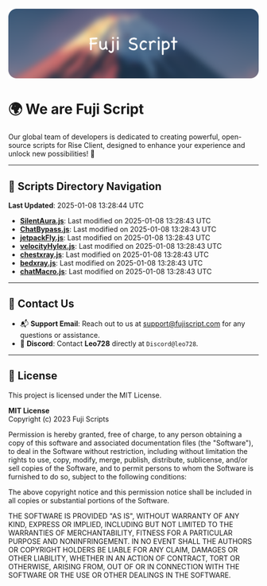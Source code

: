 ![Banner](.github/b.webp)

# 🌍 **We are Fuji Script**

Our global team of developers is dedicated to creating powerful, open-source scripts for Rise Client, designed to enhance your experience and unlock new possibilities! 🌟

---
<!-- SCRIPTS_NAVIGATION_START -->
## 📂 **Scripts Directory Navigation**

**Last Updated**: 2025-01-08 13:28:44 UTC

- **[SilentAura.js](scripts/SilentAura.js)**: Last modified on 2025-01-08 13:28:43 UTC
- **[ChatBypass.js](scripts/ChatBypass.js)**: Last modified on 2025-01-08 13:28:43 UTC
- **[jetpackFly.js](scripts/jetpackFly.js)**: Last modified on 2025-01-08 13:28:43 UTC
- **[velocityHylex.js](scripts/velocityHylex.js)**: Last modified on 2025-01-08 13:28:43 UTC
- **[chestxray.js](scripts/chestxray.js)**: Last modified on 2025-01-08 13:28:43 UTC
- **[bedxray.js](scripts/bedxray.js)**: Last modified on 2025-01-08 13:28:43 UTC
- **[chatMacro.js](scripts/chatMacro.js)**: Last modified on 2025-01-08 13:28:43 UTC

<!-- SCRIPTS_NAVIGATION_END -->

---

## 💬 **Contact Us**  
- 📬 **Support Email**: Reach out to us at [support@fujiscript.com](mailto:support@fujiscript.com) for any questions or assistance.  
- 💬 **Discord**: Contact **Leo728** directly at `Discord@leo728`.

---

## 📜 **License**

This project is licensed under the MIT License.  

**MIT License**  
Copyright (c) 2023 Fuji Scripts  

Permission is hereby granted, free of charge, to any person obtaining a copy of this software and associated documentation files (the "Software"), to deal in the Software without restriction, including without limitation the rights to use, copy, modify, merge, publish, distribute, sublicense, and/or sell copies of the Software, and to permit persons to whom the Software is furnished to do so, subject to the following conditions:  

The above copyright notice and this permission notice shall be included in all copies or substantial portions of the Software.  

THE SOFTWARE IS PROVIDED "AS IS", WITHOUT WARRANTY OF ANY KIND, EXPRESS OR IMPLIED, INCLUDING BUT NOT LIMITED TO THE WARRANTIES OF MERCHANTABILITY, FITNESS FOR A PARTICULAR PURPOSE AND NONINFRINGEMENT. IN NO EVENT SHALL THE AUTHORS OR COPYRIGHT HOLDERS BE LIABLE FOR ANY CLAIM, DAMAGES OR OTHER LIABILITY, WHETHER IN AN ACTION OF CONTRACT, TORT OR OTHERWISE, ARISING FROM, OUT OF OR IN CONNECTION WITH THE SOFTWARE OR THE USE OR OTHER DEALINGS IN THE SOFTWARE.  
